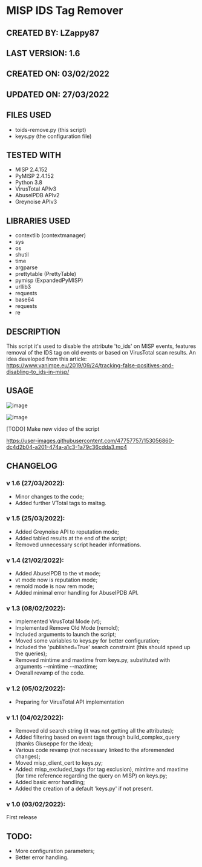 # MISP IDS Tag Remover

## CREATED BY: LZappy87

## LAST VERSION: 1.6

## CREATED ON: 03/02/2022

## UPDATED ON: 27/03/2022

## FILES USED
- toids-remove.py (this script)
- keys.py (the configuration file)

## TESTED WITH
- MISP 2.4.152
- PyMISP 2.4.152
- Python 3.8
- VirusTotal APIv3
- AbuseIPDB APIv2
- Greynoise APIv3

## LIBRARIES USED
- contextlib (contextmanager)
- sys
- os
- shutil
- time
- argparse
- prettytable (PrettyTable)
- pymisp (ExpandedPyMISP)
- urllib3
- requests
- base64
- requests
- re

## DESCRIPTION
This script it's used to disable the attribute 'to_ids' on MISP events, features removal of the IDS tag on old events or based on VirusTotal scan results.
An idea developed from this article: https://www.vanimpe.eu/2019/09/24/tracking-false-positives-and-disabling-to_ids-in-misp/

## USAGE

![image](https://user-images.githubusercontent.com/47757757/155006732-397a514c-03ec-42dd-8e94-110b255c42a5.png)

![image](https://user-images.githubusercontent.com/47757757/160189535-ca80df4f-dc6a-42df-86c1-422d0bfe5945.png)

[TODO] Make new video of the script

https://user-images.githubusercontent.com/47757757/153056860-dc4d2b04-a201-474a-a1c3-1a79c36cdda3.mp4

## CHANGELOG

### v 1.6 (27/03/2022):
- Minor changes to the code;
- Added further VTotal tags to maltag.

### v 1.5 (25/03/2022):
- Added Greynoise API to reputation mode;
- Added tabled results at the end of the script;
- Removed unnecessary script header informations.

### v 1.4 (21/02/2022):
- Added AbuseIPDB to the vt mode;
- vt mode now is reputation mode;
- remold mode is now rem mode;
- Added minimal error handling for AbuseIPDB API.

### v 1.3 (08/02/2022):
- Implemented VirusTotal Mode (vt);
- Implemented Remove Old Mode (remold);
- Included arguments to launch the script;
- Moved some variables to keys.py for better configuration;
- Included the 'published=True' search constraint (this should speed up the queries);
- Removed mintime and maxtime from keys.py, substituted with arguments --mintime --maxtime;
- Overall revamp of the code.

### v 1.2 (05/02/2022):
- Preparing for VirusTotal API implementation

### v 1.1 (04/02/2022):
- Removed old search string (it was not getting all the attributes);
- Added filtering based on event tags through build_complex_query (thanks Giuseppe for the idea);
- Various code revamp (not necessary linked to the aforemended changes);
- Moved misp_client_cert to keys.py;
- Added: misp_excluded_tags (for tag exclusion), mintime and maxtime (for time reference regarding the query on MISP) on keys.py;
- Added basic error handling;
- Added the creation of a default 'keys.py' if not present.

### v 1.0 (03/02/2022):
First release

## TODO:
- More configuration parameters;
- Better error handling.
